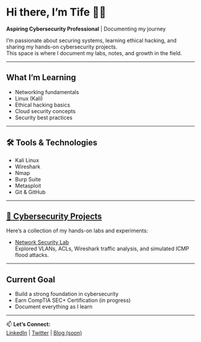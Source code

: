 # Hi there, I’m Tife 👋🏽  

 **Aspiring Cybersecurity Professional** | Documenting my journey  

I’m passionate about securing systems, learning ethical hacking, and sharing my hands-on cybersecurity projects.  
This space is where I document my labs, notes, and growth in the field.  

---

##  What I’m Learning  
- Networking fundamentals  
- Linux (Kali)  
- Ethical hacking basics  
- Cloud security concepts  
- Security best practices  

---

## 🛠️ Tools & Technologies  
- Kali Linux  
- Wireshark  
- Nmap  
- Burp Suite  
- Metasploit  
- Git & GitHub  

---

## [🔐 Cybersecurity Projects](https://github.com/Tife-CyberSec/My-CyberSec-Projects/tree/master)

Here’s a collection of my hands-on labs and experiments:

- [Network Security Lab](https://github.com/Tife-CyberSec/My-CyberSec-Projects/tree/master/network-security-lab)  
  Explored VLANs, ACLs, Wireshark traffic analysis, and simulated ICMP flood attacks.
---

##  Current Goal  
- Build a strong foundation in cybersecurity  
- Earn CompTIA SEC+ Certification (in progress)  
- Document everything as I learn  

---

📫 **Let’s Connect:**  
[LinkedIn](https://www.linkedin.com/in/tife-adeniyi-a39b361b3/) | [Twitter](https://x.com/adeniyitife?s=21) | [Blog (soon)](...)  
